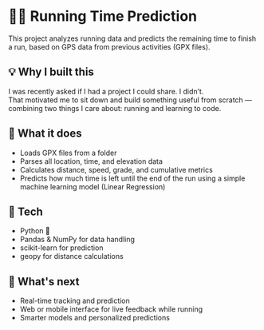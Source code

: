 # 🏃‍♂️ Running Time Prediction

This project analyzes running data and predicts the remaining time to finish a run, based on GPS data from previous activities (GPX files).

## 💡 Why I built this
I was recently asked if I had a project I could share. I didn’t.  
That motivated me to sit down and build something useful from scratch — combining two things I care about: running and learning to code.

## 📁 What it does

- Loads GPX files from a folder
- Parses all location, time, and elevation data
- Calculates distance, speed, grade, and cumulative metrics
- Predicts how much time is left until the end of the run using a simple machine learning model (Linear Regression)

## 🔧 Tech

- Python 🐍
- Pandas & NumPy for data handling
- scikit-learn for prediction
- geopy for distance calculations

## 🧠 What's next

- Real-time tracking and prediction
- Web or mobile interface for live feedback while running
- Smarter models and personalized predictions